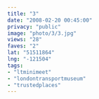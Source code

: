 ```yaml
---
title: "3"
date: "2008-02-20 00:45:00"
privacy: "public"
image: "photo/3/3.jpg"
views: "28"
faves: "2"
lat: "51511864"
lng: "-121504"
tags:
- "ltminimeet"
- "londontransportmuseum"
- "trustedplaces"
---
```

<a href="/photos/2008/02/21/3"></a>
